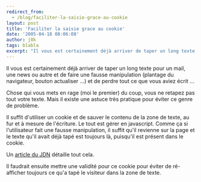 ```yaml
---
redirect_from:
  - /blog/faciliter-la-saisie-grace-au-cookie
layout: post
title: 'Faciliter la saisie grace au cookie'
date: '2005-04-18 08:06:08'
author: j0k
tags: blabla
excerpt: "Il vous est certainement déjà arriver de taper un long texte pour un mail, une news ou autre et de faire une fausse manipulation (plantage du navigateur, bouton actualiser ...) et de perdre tout ce que vous aviez écrit ...     \nChose qui vous mets en rage (moi le premier) du coup, vous ne retapez pas tout votre texte. Mais il existe une astuce très pratique pour      …"
---
```


Il vous est certainement déjà arriver de taper un long texte pour un mail, une news ou autre et de faire une fausse manipulation (plantage du navigateur, bouton actualiser ...) et de perdre tout ce que vous aviez écrit ...

Chose qui vous mets en rage (moi le premier) du coup, vous ne retapez pas tout votre texte. Mais il existe une astuce très pratique pour éviter ce genre de problème.

Il suffit d'utiliser un cookie et de sauver le contenu de la zone de texte, au fur et à mesure de l'écriture. Le tout est gérer en javascript.   Comme ça si l'utilisateur fait une fausse manipulation, il suffit qu'il revienne sur la page et le texte qu'il avait déjà tapé est toujours là, puisqu'il est présent dans le cookie.

Un [article du JDN](http://developpeur.journaldunet.com/tutoriel/dht/050419-javascript-sauver-contenu-formulaire-cookie.shtml) détaille tout cela.

Il faudrait ensuite mettre une validité pour ce cookie pour éviter de ré-afficher toujours ce qu'a tapé le visiteur dans la zone de texte.
